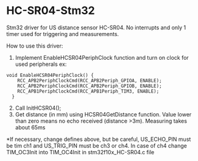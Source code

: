 # HC-SR04-Stm32

Stm32 driver for US distance sensor HC-SR04. No interrupts and only 1 timer used for triggering and measurements.

How to use this driver:
1. Implement EnableHCSR04PeriphClock function and turn on clock for used peripherals
ex:
  ```
  void EnableHCSR04PeriphClock() {
      RCC_APB2PeriphClockCmd(RCC_APB2Periph_GPIOA, ENABLE);
      RCC_APB2PeriphClockCmd(RCC_APB2Periph_GPIOB, ENABLE);
      RCC_APB1PeriphClockCmd(RCC_APB1Periph_TIM3, ENABLE);
	}
  ```
2. Call InitHCSR04();
3. Get distance (in mm) using HCSR04GetDistance function. Value lower than zero means no echo received (distance >3m). Measuring takes about 65ms

*If necessary, change defines above, but be careful, US_ECHO_PIN must be tim ch1 and US_TRIG_PIN must be ch3 or ch4. In case of ch4 change TIM_OC3Init into TIM_OC4Init in stm32f10x_HC-SR04.c file
